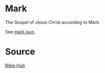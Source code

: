 # Mark

The Gospel of Jesus Christ according to Mark.

See [mark.json](mark.json).

# Source

[Bible Hub](https://biblehub.com/interlinear/mark/1.htm)
